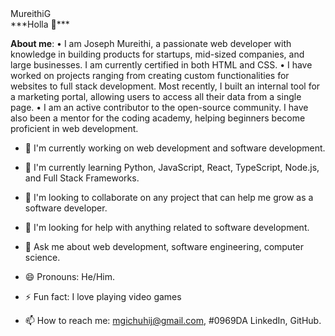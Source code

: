 <!DOCTYPE html>
<html>
<head>
MureithiG<br>
  <script></script>
</head>
  <body>
***Holla 👋***

**About me**:
•	I am Joseph Mureithi, a passionate web developer with knowledge in building products for startups, mid-sized companies, and large businesses. I am currently certified in both HTML and CSS. 
•	I have worked on projects ranging from creating custom functionalities for websites to full stack development. Most recently, I built an internal tool for a marketing portal, allowing users to access all their data from a single page. 
•	I am an active contributor to the open-source community. I have also been a mentor for the coding academy, helping beginners become proficient in web development.

- 🔭 I'm currently working on web development and software development.
  
- 🌱 I'm currently learning Python, JavaScript, React, TypeScript, Node.js, and Full Stack Frameworks.
  
- 👯 I'm looking to collaborate on any project that can help me grow as a software developer.
  
- 🤔 I'm looking for help with anything related to software development.
  
- 💬 Ask me about web development, software engineering, computer science.
- 😄 Pronouns: He/Him.
  
- ⚡ Fun fact: I love playing video games
  
- 📫 How to reach me: mgichuhij@gmail.com, #0969DA LinkedIn, GitHub.
  
<i class='fab fa-facebook-square' style='font-size: 48px; color: blue'></i>
  

  </body>
</html>
